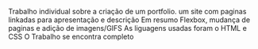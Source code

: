 Trabalho individual sobre a criação de um portfolio.
um site com paginas linkadas para apresentação e descrição
Em resumo Flexbox, mudança de paginas e adição de imagens/GIFS
As liguagens usadas foram o HTML e CSS
O Trabalho se encontra completo

